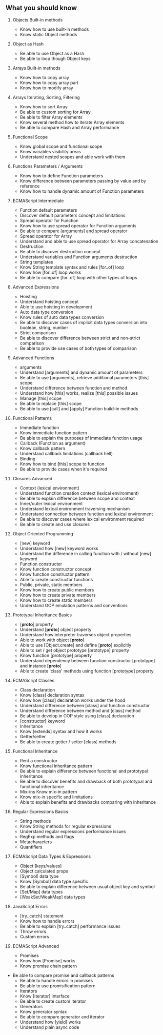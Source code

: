 ## What you should know

1. Objects Built-in methods

   - Know how to use built-in methods
   - Know static Object methods

2. Object as Hash

   - Be able to use Object as a Hash
   - Be able to loop though Object keys

3. Arrays Built-in methods

   - Know how to copy array
   - Know how to copy array part
   - Know how to modify array

4. Arrays Iterating, Sorting, Filtering

   - Know how to sort Array
   - Be able to custom sorting for Array
   - Be able to filter Array elements
   - Know several method how to iterate Array elements
   - Be able to compare Hash and Array performance

5. Functional Scope

   - Know global scope and functional scope
   - Know variables visibility areas
   - Understand nested scopes and able work with them

6. Functions Parameters / Arguments

   - Know how to define Function parameters
   - Know difference between parameters passing by value and by reference
   - Know how to handle dynamic amount of Function parameters

7. ECMAScript Intermediate

   - Function default parameters
   - Discover default parameters concept and limitations
   - Spread operator for Function
   - Know how to use spread operator for Function arguments
   - Be able to compare [arguments] and spread operator
   - Spread operator for Array
   - Understand and able to use spread operator for Array concatenation
   - Destruction
   - Be able to discover destruction concept
   - Understand variables and Function arguments destruction
   - String templates
   - Know String template syntax and rules
     [for..of] loop
   - Know how [for..of] loop works
   - Be able to compare [for..of] loop with other types of loops

8. Advanced Expressions

   - Hoisting
   - Understand hoisting concept
   - Able to use hoisting in development
   - Auto data type conversion
   - Know rules of auto data types conversion
   - Be able to discover cases of implicit data types conversion into boolean, string, number
   - Strict comparison
   - Be able to discover difference between strict and non-strict comparison
   - Be able to provide use cases of both types of comparison

9. Advanced Functions

   - arguments
   - Understand [arguments] and dynamic amount of parameters
   - Be able to use [arguments], retrieve additional parameters
     [this] scope
   - Understand difference between function and method
   - Understand how [this] works, realize [this] possible issues
   - Manage [this] scope
   - Be able to replace [this] scope
   - Be able to use [call] and [apply] Function build-in methods

10. Functional Patterns


    - Immediate function
    - Know immediate function pattern
    - Be able to explain the purposes of immediate function usage
    - Callback (Function as argument)
    - Know callback pattern
    - Understand callback limitations (callback hell)
    - Binding
    - Know how to bind [this] scope to function
    - Be able to provide cases when it's required

11. Closures Advanced

    - Context (lexical environment)
    - Understand function creation context (lexical environment)
    - Be able to explain difference between scope and context
    - Inner/outer lexical environment
    - Understand lexical environment traversing mechanism
    - Understand connection between function and lexical environment
    - Be able to discover cases where lexical environment required
    - Be able to create and use closures

12. Object Oriented Programming

    - [new] keyword
    - Understand how [new] keyword works
    - Understand the difference in calling function with / without [new] keyword
    - Function constructor
    - Know function constructor concept
    - Know function constructor pattern
    - Able to create constructor functions
    - Public, private, static members
    - Know how to create public members
    - Know how to create private members
    - Know how to create static members
    - Understand OOP emulation patterns and conventions

13. Prototypal Inheritance Basics

    - [__proto__] property
    - Understand [__proto__] object property
    - Understand how interpreter traverses object properties
    - Able to work with object [__proto__]
    - Able to use [Object.create] and define [__proto__] explicitly
    - Able to set / get object prototype
      [prototype] property
    - Know function [prototype] property
    - Understand dependency between function constructor [prototype] and instance [__proto__]
    - Able to create 'class' methods using function [prototype] property

14. ECMAScript Classes

    - Class declaration
    - Know [class] declaration syntax
    - Know how [class] declaration works under the hood
    - Understand difference between [class] and function constructor
    - Understand difference between method and [class] method
    - Be able to develop in OOP style using [class] declaration
    - [constructor] keyword
    - Inheritance
    - Know [extends] syntax and how it works
    - Getter/setter
    - Be able to create getter / setter [class] methods

15. Functional Inheritance

    - Rent a constructor
    - Know functional inheritance pattern
    - Be able to explain difference between functional and prototypal inheritance
    - Be able to discover benefits and drawback of both prototypal and functional inheritance
    - Mix-ins Know mix-in pattern
    - Know mix-in specific and limitations
    - Able to explain benefits and drawbacks comparing with inheritance

16. Regular Expressions Basics

    - String methods
    - Know String methods for regular expressions
    - Understand regular expressions performance issues
    - RegExp methods and flags
    - Metacharacters
    - Quantifiers

17. ECMAScript Data Types & Expressions

    - Object [keys/values]
    - Object calculated props
    - [Symbol] data type
    - Know [Symbol] data type specific
    - Be able to explain difference between usual object key and symbol
    - [Set/Map] data types
    - [WeakSet/WeakMap] data types

18. JavaScript Errors

    - [try..catch] statement
    - Know how to handle errors
    - Be able to explain [try..catch] performance issues
    - Throw errors
    - Custom errors

19. ECMAScript Advanced
    - Promises
    - Know how [Promise] works
    - Know promise chain pattern

- Be able to compare promise and callback patterns
  - Be able to handle errors in promises
  - Be able to use promisification pattern
  - Iterators
  - Know [Iterator] interface
  - Be able to create custom iterator
  - Generators
  - Know generator syntax
  - Be able to compare generator and iterator
  - Understand how [yield] works
  - Understand plain async code
